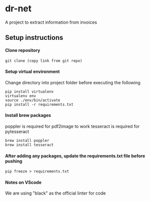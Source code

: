 # dr-net

A project to extract information from invoices

## Setup instructions
#### Clone repository
```git clone (copy link from git repo)```

#### Setup virtual environment
Change directory into project folder before executing the following
```
pip install virtualenv
virtualenv env
source ./env/bin/activate
pip install -r requirements.txt
```

#### Install brew packages
poppler is required for pdf2image to work
tesseract is required for pytesseract
```
brew install poppler
brew install tesseract
```

#### After adding any packages, update the requirements.txt file before pushing
```pip freeze > requirements.txt```


#### Notes on VScode
We are using "black" as the official linter for code
